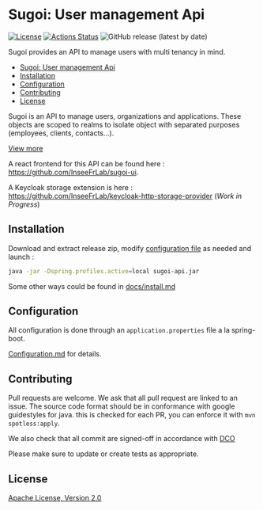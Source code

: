 # Sugoi: User management Api

[![License](https://img.shields.io/badge/License-Apache%202.0-blue.svg)](https://opensource.org/licenses/Apache-2.0)
[![Actions Status](https://github.com/inseeFrLab/sugoi-api/workflows/Sugoi%20API%20integration%20test/badge.svg)](https://github.com/inseeFrLab/sugoi-api/actions)
![GitHub release (latest by date)](https://img.shields.io/github/v/release/inseefrlab/sugoi-api)

Sugoi provides an API to manage users with multi tenancy in mind.

- [Sugoi: User management Api](#sugoi-user-management-api)
- [Installation](#installation)
- [Configuration](#configuration)
- [Contributing](#contributing)
- [License](#license)

Sugoi is an API to manage users, organizations and applications. These objects are scoped to realms to isolate object with separated purposes (employees, clients, contacts...).

[View more](docs/concepts.md)

A react frontend for this API can be found here : <https://github.com/InseeFrLab/sugoi-ui>.

A Keycloak storage extension is here : <https://github.com/InseeFrLab/keycloak-http-storage-provider> (*Work in Progress*)

## Installation

Download and extract release zip, modify [configuration file](docs/configuration.md) as needed and launch :

```bash
java -jar -Dspring.profiles.active=local sugoi-api.jar
```

Some other ways could be found in [docs/install.md](docs/install.md)

## Configuration

All configuration is done through an `application.properties` file a la spring-boot.

[Configuration.md](docs/configuration.md) for details.

## Contributing

Pull requests are welcome. We ask that all pull request are linked to an issue.
The source code format should be in conformance with google guidestyles for java. this is checked for each PR, you can enforce it with `mvn spotless:apply`.

We also check that all commit are signed-off in accordance with [DCO](https://developercertificate.org/)

Please make sure to update or create tests as appropriate.

## License

[Apache License, Version 2.0](http://www.apache.org/licenses/LICENSE-2.0)
